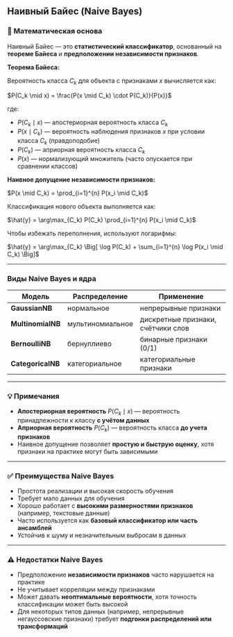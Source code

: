 ##  Наивный Байес (Naive Bayes)

### 📘 Математическая основа

Наивный Байес — это **статистический классификатор**, основанный на **теореме Байеса** и **предположении независимости признаков**.  

**Теорема Байеса:**

Вероятность класса $C_k$ для объекта с признаками $x$ вычисляется как:

$P(C_k \mid x) = \frac{P(x \mid C_k) \cdot P(C_k)}{P(x)}$

где:  
- $P(C_k \mid x)$ — апостериорная вероятность класса $C_k$  
- $P(x \mid C_k)$ — вероятность наблюдения признаков $x$ при условии класса $C_k$ (правдоподобие)  
- $P(C_k)$ — априорная вероятность класса $C_k$  
- $P(x)$ — нормализующий множитель (часто опускается при сравнении классов)

**Наивное допущение независимости признаков:**

$P(x \mid C_k) = \prod_{i=1}^{n} P(x_i \mid C_k)$

Классификация нового объекта выполняется как:

$\hat{y} = \arg\max_{C_k} P(C_k) \prod_{i=1}^{n} P(x_i \mid C_k)$

Чтобы избежать переполнения, используют логарифмы:

$\hat{y} = \arg\max_{C_k} \Big[ \log P(C_k) + \sum_{i=1}^{n} \log P(x_i \mid C_k) \Big]$

---

###  Виды Naive Bayes и ядра

| Модель | Распределение | Применение |
|--------|---------------|------------|
| **GaussianNB** | нормальное | непрерывные признаки |
| **MultinomialNB** | мультиномиальное | дискретные признаки, счётчики слов |
| **BernoulliNB** | бернуллиево | бинарные признаки (0/1) |
| **CategoricalNB** | категориальное | категориальные признаки |

---

### 💡 Примечания

- **Апостериорная вероятность** $P(C_k \mid x)$ — вероятность принадлежности к классу **с учётом данных**  
- **Априорная вероятность** $P(C_k)$ — вероятность класса **до учета признаков**  
- Наивное допущение позволяет **простую и быструю оценку**, хотя признаки на практике могут быть зависимыми

---

### ✅ Преимущества Naive Bayes

- Простота реализации и высокая скорость обучения  
- Требует мало данных для обучения  
- Хорошо работает с **высокими размерностями признаков** (например, текстовые данные)  
- Часто используется как **базовый классификатор или часть ансамблей**  
- Устойчив к шуму и незначительным выбросам в данных  

---

### ⚠️ Недостатки Naive Bayes

- Предположение **независимости признаков** часто нарушается на практике  
- Не учитывает корреляции между признаками  
- Может давать **неоптимальные вероятности**, хотя точность классификации может быть высокой  
- Для некоторых типов данных (например, непрерывные негауссовские признаки) требует **подгонки распределений или трансформаций**  

